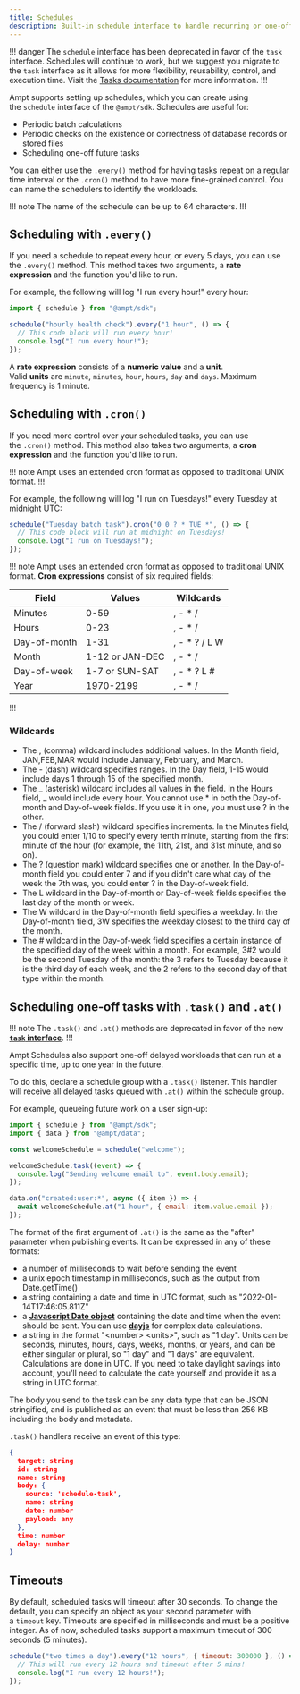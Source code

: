 ```yaml
---
title: Schedules
description: Built-in schedule interface to handle recurring or one-off tasks.
---
```


!!! danger
The `schedule` interface has been deprecated in favor of the `task` interface. Schedules will continue to work, but we suggest you migrate to the `task` interface as it allows for more flexibility, reusability, control, and execution time. Visit the [Tasks documentation](/docs/task) for more information.
!!!

Ampt supports setting up schedules, which you can create using the `schedule` interface of the `@ampt/sdk`. Schedules are useful for:

- Periodic batch calculations
- Periodic checks on the existence or correctness of database records or stored files
- Scheduling one-off future tasks

You can either use the `.every()` method for having tasks repeat on a regular time interval or the `.cron()` method to have more fine-grained control. You can name the schedulers to identify the workloads.

!!! note
The name of the schedule can be up to 64 characters.
!!!

## Scheduling with `.every()`

If you need a schedule to repeat every hour, or every 5 days, you can use the `.every()` method. This method takes two arguments, a **rate expression** and the function you'd like to run.

For example, the following will log "I run every hour!" every hour:

```javascript
import { schedule } from "@ampt/sdk";

schedule("hourly health check").every("1 hour", () => {
  // This code block will run every hour!
  console.log("I run every hour!");
});
```

A **rate expression** consists of a **numeric value** and a **unit**. Valid **units** are `minute`, `minutes`, `hour`, `hours`, `day` and `days`. Maximum frequency is 1 minute.

## Scheduling with `.cron()`

If you need more control over your scheduled tasks, you can use the `.cron()` method. This method also takes two arguments, a **cron expression** and the function you'd like to run.

!!! note
Ampt uses an extended cron format as opposed to traditional UNIX format.
!!!

For example, the following will log "I run on Tuesdays!" every Tuesday at midnight UTC:

```javascript
schedule("Tuesday batch task").cron("0 0 ? * TUE *", () => {
  // This code block will run at midnight on Tuesdays!
  console.log("I run on Tuesdays!");
});
```

!!! note
Ampt uses an extended cron format as opposed to traditional UNIX format. **Cron expressions** consist of six required fields:

| Field        | Values          | Wildcards      |
| ------------ | --------------- | -------------- |
| Minutes      | 0-59            | , - \* /       |
| Hours        | 0-23            | , - \* /       |
| Day-of-month | 1-31            | , - \* ? / L W |
| Month        | 1-12 or JAN-DEC | , - \* /       |
| Day-of-week  | 1-7 or SUN-SAT  | , - \* ? L #   |
| Year         | 1970-2199       | , - \* /       |

!!!

### Wildcards

- The , (comma) wildcard includes additional values. In the Month field, JAN,FEB,MAR would include January, February, and March.
- The - (dash) wildcard specifies ranges. In the Day field, 1-15 would include days 1 through 15 of the specified month.
- The _ (asterisk) wildcard includes all values in the field. In the Hours field, _ would include every hour. You cannot use \* in both the Day-of-month and Day-of-week fields. If you use it in one, you must use ? in the other.
- The / (forward slash) wildcard specifies increments. In the Minutes field, you could enter 1/10 to specify every tenth minute, starting from the first minute of the hour (for example, the 11th, 21st, and 31st minute, and so on).
- The ? (question mark) wildcard specifies one or another. In the Day-of-month field you could enter 7 and if you didn't care what day of the week the 7th was, you could enter ? in the Day-of-week field.
- The L wildcard in the Day-of-month or Day-of-week fields specifies the last day of the month or week.
- The W wildcard in the Day-of-month field specifies a weekday. In the Day-of-month field, 3W specifies the weekday closest to the third day of the month.
- The # wildcard in the Day-of-week field specifies a certain instance of the specified day of the week within a month. For example, 3#2 would be the second Tuesday of the month: the 3 refers to Tuesday because it is the third day of each week, and the 2 refers to the second day of that type within the month.

## Scheduling one-off tasks with `.task()` and `.at()`

!!! note
The `.task()` and `.at()` methods are deprecated in favor of the new **[`task` interface](/tasks)**.
!!!

Ampt Schedules also support one-off delayed workloads that can run at a specific time, up to one year in the future.

To do this, declare a schedule group with a `.task()` listener. This handler will receive all delayed tasks queued with `.at()` within the schedule group.

For example, queueing future work on a user sign-up:

```javascript
import { schedule } from "@ampt/sdk";
import { data } from "@ampt/data";

const welcomeSchedule = schedule("welcome");

welcomeSchedule.task((event) => {
  console.log("Sending welcome email to", event.body.email);
});

data.on("created:user:*", async ({ item }) => {
  await welcomeSchedule.at("1 hour", { email: item.value.email });
});
```

The format of the first argument of `.at()` is the same as the "after" parameter when publishing events. It can be expressed in any of these formats:

- a number of milliseconds to wait before sending the event
- a unix epoch timestamp in milliseconds, such as the output from Date.getTime()
- a string containing a date and time in UTC format, such as "2022-01-14T17:46:05.811Z"
- a **[Javascript Date object](https://developer.mozilla.org/en-US/docs/Web/JavaScript/Reference/Global_Objects/Date)** containing the date and time when the event should be sent. You can use **[dayjs](https://www.npmjs.com/package/dayjs)** for complex data calculations.
- a string in the format "&lt;number&gt; &lt;units&gt;", such as "1 day". Units can be seconds, minutes, hours, days, weeks, months, or years, and can be either singular or plural, so "1 day" and "1 days" are equivalent. Calculations are done in UTC. If you need to take daylight savings into account, you'll need to calculate the date yourself and provide it as a string in UTC format.

The body you send to the task can be any data type that can be JSON stringified, and is published as an event that must be less than 256 KB including the body and metadata.

`.task()` handlers receive an event of this type:

```json header=false
{
  target: string
  id: string
  name: string
  body: {
    source: 'schedule-task',
    name: string
    date: number
    payload: any
  },
  time: number
  delay: number
}
```

## Timeouts

By default, scheduled tasks will timeout after 30 seconds. To change the default, you can specify an object as your second parameter with a `timeout` key. Timeouts are specified in milliseconds and must be a positive integer. As of now, scheduled tasks support a maximum timeout of 300 seconds (5 minutes).

```javascript
schedule("two times a day").every("12 hours", { timeout: 300000 }, () => {
  // This will run every 12 hours and timeout after 5 mins!
  console.log("I run every 12 hours!");
});
```
